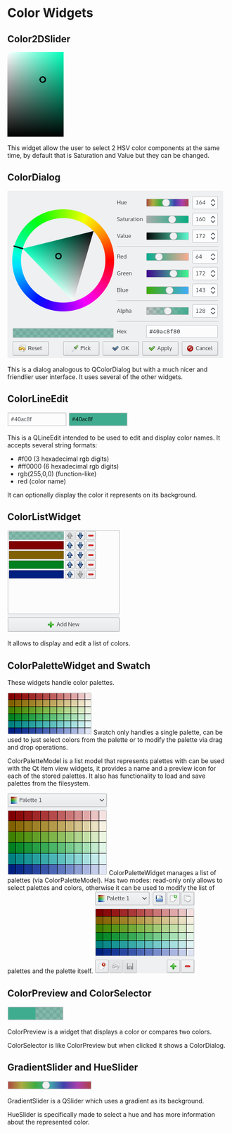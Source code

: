 Color Widgets
=============

Color2DSlider
-------------
![Color2DSlider](Color2DSlider.png)

This widget allow the user to select 2 HSV color components at the same time,
by default that is Saturation and Value but they can be changed.

ColorDialog
-----------
![ColorDialog](ColorDialog.png)

This is a dialog analogous to QColorDialog but with a much nicer and friendlier 
user interface. It uses several of the other widgets.

ColorLineEdit
-------------
![ColorLineEdit](ColorLineEdit.png)
![ColorLineEdit with color preview](ColorLineEdit_with_color.png)

This is a QLineEdit intended to be used to edit and display color names.
It accepts several string formats:
* #f00 (3 hexadecimal rgb digits)
* #ff0000 (6 hexadecimal rgb digits)
* rgb(255,0,0) (function-like)
* red (color name)

It can optionally display the color it represents on its background.

ColorListWidget
---------------
![ColorListWidget](ColorListWidget.png)

It allows to display and edit a list of colors.

ColorPaletteWidget and Swatch
-----------------------------
These widgets handle color palettes.

![Swatch](Swatch.png)
Swatch only handles a single palette, can be used to just select colors from the 
palette or to modify the palette via drag and drop operations.

ColorPaletteModel is a list model that represents palettes with can be used
with the Qt item view widgets, it provides a name and a preview icon for
each of the stored palettes.
It also has functionality to load and save palettes from the filesystem.

![Read-only ColorPaletteWidget](ColorPaletteWidget_readonly.png)
ColorPaletteWidget manages a list of palettes (via ColorPaletteModel).
Has two modes: read-only only allows to select palettes and colors,
otherwise it can be used to modify the list of palettes and the palette itself.
![ColorPaletteWidget](ColorPaletteWidget.png)

ColorPreview and ColorSelector
------------------------------
![ColorPreview](ColorPreview.png)

ColorPreview is a widget that displays a color or compares two colors.

ColorSelector is like ColorPreview but when clicked it shows a ColorDialog.

GradientSlider and HueSlider
----------------------------
![HueSlider](HueSlider.png)

GradientSlider is a QSlider which uses a gradient as its background.

HueSlider is specifically made to select a hue and has more information
about the represented color.
